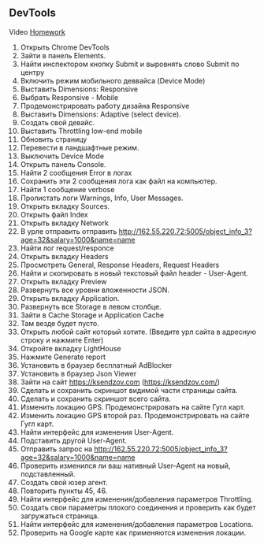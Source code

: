 ## DevTools
Video [Homework](https://drive.google.com/file/d/1Mi3dnsKtZX0iLfm5rrIdQrgrpOzdbFl3/view?usp=share_link)
1. Открыть Chrome DevTools
2. Зайти в панель Elements.
3. Найти инспектором кнопку Submit и выровнять слово Submit по центру
4. Включить режим мобильного деввайса (Device Mode)
5. Выставить Dimensions: Responsive
6. Выбрать Responsive - Mobile
7. Продемонстрировать работу дизайна Responsive
8. Выставить Dimensions: Adaptive (select device).
9. Создать свой девайс.
10. Выставить Throttling low-end mobile
11. Обновить страницу
12. Перевести в ландшафтные режим.
13. Выключить Device Mode
14. Открыть панель Console.
15. Найти 2 сообщения Error в логах
16. Сохранить эти 2 сообщения лога как файл на компьютер.
17. Найти 1 сообщение verbose
18. Пролистать логи Warnings, Info, User Messages.
19. Открыть вкладку Sources.
20. Открыть файл Index
21. Открыть вкладку Network
22. В урле отправить отправить http://162.55.220.72:5005/object_info_3?age=32&salary=1000&name=name
23. Найти лог request/responce					
24. Открыть вкладку Headers					
25. Просмотреть General, Response Headers, Request Headers					
26.	Найти и скопировать в новый текстовый файл header - User-Agent.					
27.	Открыть вкладку Preview					
28.	Развернуть все уровни вложенности JSON.					
29.	Открыть вкладку Application.					
30.	Развернуть все Storage в левом столбце.					
31.	Зайти в Cache Storage и Application Cache					
32.	Там везде будет пусто.					
33.	Открыть любой сайт который хотите. (Введите урл сайта в адресную строку и нажмите Enter)					
34.	Откройте вкладку LightHouse					
35.	Нажмите Generate report					
36.	Установить в браузер бесплатный AdBlocker					
37.	Установить в браузер Json Viewer					
38.	Зайти на сайт https://ksendzov.com (https://ksendzov.com/)					
39.	Сделать и сохранить скриншот видимой части страницы сайта.					
40.	Сделать и сохранить скриншот всего сайта.					
41.	Изменить локацию GPS. Продемонстрировать на сайте Гугл карт.					
42.	Изменить локацию GPS второй раз. Продемонстрировать на сайте Гугл карт.					
43.	Найти интерфейс для изменения User-Agent.					
44.	Подставить другой User-Agent.					
45.	Отправить запрос на http://162.55.220.72:5005/object_info_3?age=32&salary=1000&name=name					
46.	Проверить изменился ли ваш нативный User-Agent на новый, подставленный.					
47.	Создать свой юзер агент.					
48.	Повторить пункты 45, 46.					
49.	Найти интерфейс для изменения/добавления параметров Throttling.					
50.	Создать свои параметры плохого соединения и проверить как будет загружаться страница.					
51.	Найти интерфейс для изменения/добавления параметров Locations.					
52.	Проверить на Google карте как применяются изменения локации.					
